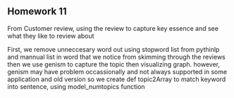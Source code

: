 
## Homework 11

From Customer review, using the review to capture key essence and see what they like to review about

First, we remove unneccesary word out using stopword list from pythinlp and mannual list in word that we notice from skimming through the reviews
then we use genism to capture the topic then visualizing graph. however, genism may have problem occassionally and not always supported in some application and old version
so we create def topic2Array to match keyword into sentence, using model_numtopics function

